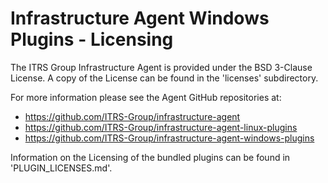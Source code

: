 # Infrastructure Agent Windows Plugins - Licensing

The ITRS Group Infrastructure Agent is provided under the BSD 3-Clause License.
A copy of the License can be found in the 'licenses' subdirectory.

For more information please see the Agent GitHub repositories at:
* https://github.com/ITRS-Group/infrastructure-agent
* https://github.com/ITRS-Group/infrastructure-agent-linux-plugins
* https://github.com/ITRS-Group/infrastructure-agent-windows-plugins

Information on the Licensing of the bundled plugins can be found in
'PLUGIN_LICENSES.md'.
